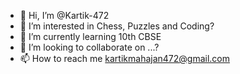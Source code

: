 - 👋 Hi, I’m @Kartik-472
- 👀 I’m interested in Chess, Puzzles and Coding?
- 🌱 I’m currently learning 10th CBSE
- 💞️ I’m looking to collaborate on ...?
- 📫 How to reach me kartikmahajan472@gmail.com

<!---
Kartik-472/Kartik-472 is a ✨ special ✨ repository because its `README.md` (this file) appears on your GitHub profile.
You can click the Preview link to take a look at your changes.
--->
